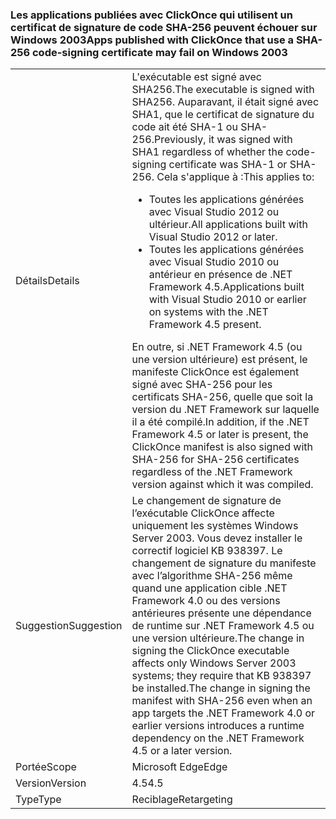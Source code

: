 ### <a name="apps-published-with-clickonce-that-use-a-sha-256-code-signing-certificate-may-fail-on-windows-2003"></a><span data-ttu-id="0839e-101">Les applications publiées avec ClickOnce qui utilisent un certificat de signature de code SHA-256 peuvent échouer sur Windows 2003</span><span class="sxs-lookup"><span data-stu-id="0839e-101">Apps published with ClickOnce that use a SHA-256 code-signing certificate may fail on Windows 2003</span></span>

|   |   |
|---|---|
|<span data-ttu-id="0839e-102">Détails</span><span class="sxs-lookup"><span data-stu-id="0839e-102">Details</span></span>|<span data-ttu-id="0839e-103">L'exécutable est signé avec SHA256.</span><span class="sxs-lookup"><span data-stu-id="0839e-103">The executable is signed with SHA256.</span></span> <span data-ttu-id="0839e-104">Auparavant, il était signé avec SHA1, que le certificat de signature du code ait été SHA-1 ou SHA-256.</span><span class="sxs-lookup"><span data-stu-id="0839e-104">Previously, it was signed with SHA1 regardless of whether the code-signing certificate was SHA-1 or SHA-256.</span></span> <span data-ttu-id="0839e-105">Cela s'applique à :</span><span class="sxs-lookup"><span data-stu-id="0839e-105">This applies to:</span></span><ul><li><span data-ttu-id="0839e-106">Toutes les applications générées avec Visual Studio 2012 ou ultérieur.</span><span class="sxs-lookup"><span data-stu-id="0839e-106">All applications built with Visual Studio 2012 or later.</span></span></li><li><span data-ttu-id="0839e-107">Toutes les applications générées avec Visual Studio 2010 ou antérieur en présence de .NET Framework 4.5.</span><span class="sxs-lookup"><span data-stu-id="0839e-107">Applications built with Visual Studio 2010 or earlier on systems with the .NET Framework 4.5 present.</span></span></li></ul><span data-ttu-id="0839e-108">En outre, si .NET Framework 4.5 (ou une version ultérieure) est présent, le manifeste ClickOnce est également signé avec SHA-256 pour les certificats SHA-256, quelle que soit la version du .NET Framework sur laquelle il a été compilé.</span><span class="sxs-lookup"><span data-stu-id="0839e-108">In addition, if the .NET Framework 4.5 or later is present, the ClickOnce manifest is also signed with SHA-256 for SHA-256 certificates regardless of the .NET Framework version against which it was compiled.</span></span>|
|<span data-ttu-id="0839e-109">Suggestion</span><span class="sxs-lookup"><span data-stu-id="0839e-109">Suggestion</span></span>|<span data-ttu-id="0839e-110">Le changement de signature de l’exécutable ClickOnce affecte uniquement les systèmes Windows Server 2003. Vous devez installer le correctif logiciel KB 938397. Le changement de signature du manifeste avec l’algorithme SHA-256 même quand une application cible .NET Framework 4.0 ou des versions antérieures présente une dépendance de runtime sur .NET Framework 4.5 ou une version ultérieure.</span><span class="sxs-lookup"><span data-stu-id="0839e-110">The change in signing the ClickOnce executable affects only Windows Server 2003 systems; they require that KB 938397 be installed.The change in signing the manifest with SHA-256 even when an app targets the .NET Framework 4.0 or earlier versions introduces a runtime dependency on the .NET Framework 4.5 or a later version.</span></span>|
|<span data-ttu-id="0839e-111">Portée</span><span class="sxs-lookup"><span data-stu-id="0839e-111">Scope</span></span>|<span data-ttu-id="0839e-112">Microsoft Edge</span><span class="sxs-lookup"><span data-stu-id="0839e-112">Edge</span></span>|
|<span data-ttu-id="0839e-113">Version</span><span class="sxs-lookup"><span data-stu-id="0839e-113">Version</span></span>|<span data-ttu-id="0839e-114">4.5</span><span class="sxs-lookup"><span data-stu-id="0839e-114">4.5</span></span>|
|<span data-ttu-id="0839e-115">Type</span><span class="sxs-lookup"><span data-stu-id="0839e-115">Type</span></span>|<span data-ttu-id="0839e-116">Reciblage</span><span class="sxs-lookup"><span data-stu-id="0839e-116">Retargeting</span></span>|

